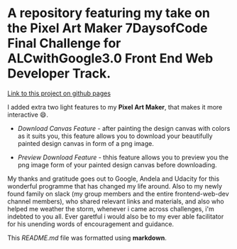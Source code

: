 # A repository featuring my take on the Pixel Art Maker 7DaysofCode Final Challenge for ALCwithGoogle3.0 Front End Web Developer Track.

[Link to this project on github pages ](https://thadev404.github.io/)

I added extra two light features to my **Pixel Art Maker**, that makes it more interactive :smile:.

* *Download Canvas Feature* - after painting the design canvas with colors as it suits you, this feature allows you to download your beautifully painted design canvas in form of a png image.
 
* *Preview Download Feature* - thhis feature allows you to preview you the png image form of your painted design canvas before downloading.

My thanks and gratitude goes out to Google, Andela and Udacity for this wonderful programme that has changed my life around. Also to my newly found family on slack (my group members and the entire frontend-web-dev channel members), who shared relevant links and materials, and also who helped me weather the storm, whenever i came across challenges, i'm indebted to you all. Ever garetful i would also be to my ever able facilitator for his unending words of encouragement and guidance.

This *README.md* file was formatted using **markdown**.
